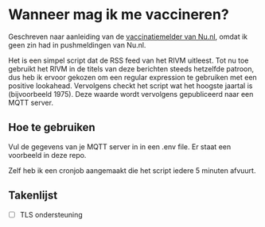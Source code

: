 # Wanneer mag ik me vaccineren?

Geschreven naar aanleiding van de [vaccinatiemelder van Nu.nl](https://www.nu.nl/coronavaccins/6136069/wanneer-word-ik-gevaccineerd-krijg-een-melding-als-je-aan-de-beurt-bent.html), omdat ik geen zin had in pushmeldingen van Nu.nl.

Het is een simpel script dat de RSS feed van het RIVM uitleest. Tot nu toe gebruikt het RIVM in de titels van deze berichten steeds hetzelfde patroon, dus heb ik ervoor gekozen om een regular expression te gebruiken met een positive lookahead. Vervolgens checkt het script wat het hoogste jaartal is (bijvoorbeeld 1975). Deze waarde wordt vervolgens gepubliceerd naar een MQTT server. 

## Hoe te gebruiken

Vul de gegevens van je MQTT server in in een .env file. Er staat een voorbeeld in deze repo.

Zelf heb ik een cronjob aangemaakt die het script iedere 5 minuten afvuurt.

## Takenlijst

- [ ] TLS ondersteuning